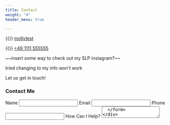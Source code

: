 ```yaml
---
title: Contact
weight: "4"
header_menu: true

---
```

{{<icon class="fa fa-envelope">}} [mollytest](mailto:mhbrownslp@gmail.com)

{{<icon class="fa fa-phone">}} [+49 1111 555555](tel:+201-588-3920)

\~\~insert some way to check out my SLP instagram?\~\~

tried changing to my info won't work

Let us get in touch!

<div id="contact-form-container">
  <h3>Contact Me</h3>
  <form name="contact" netlify>
    <label for="name">Name</label>
    <input type="text" name="name" required />
    <label for="email">Email</label>
    <input type="email" name="email" required />
    <label for="phone">Phone</label>
    <input type="text" name="phone" required />
    <label for="description">How Can I Help?</label>
    <textarea name="description" />
  </form>
</div>